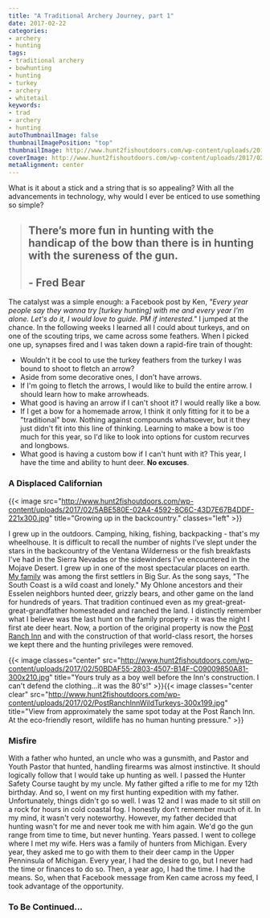 ```yaml
---
title: "A Traditional Archery Journey, part 1"
date: 2017-02-22
categories:
- archery 
- hunting
tags:
- traditional archery
- bowhunting
- hunting
- turkey
- archery
- whitetail
keywords:
- trad 
- archery 
- hunting 
autoThumbnailImage: false
thumbnailImagePosition: "top"
thumbnailImage: http://www.hunt2fishoutdoors.com/wp-content/uploads/2017/02/pri-bg-post-house-deer.jpg 
coverImage: http://www.hunt2fishoutdoors.com/wp-content/uploads/2017/02/pri-bg-post-house-deer.jpg 
metaAlignment: center
---
```

What is it about a stick and a string that is so appealing? With all the advancements in technology, why would I ever be enticed to use something so simple?
<!--more-->

> ## **There’s more fun in hunting with the handicap of the bow than there is in hunting with the sureness of the gun.**
> 
> ## - Fred Bear

The catalyst was a simple enough: a Facebook post by Ken, *"Every year people say they wanna try [turkey hunting] with me and every year I'm alone. Let's do it, I would love to guide. PM if interested."* I jumped at the chance. In the following weeks I learned all I could about turkeys, and on one of the scouting trips, we came across some feathers. When I picked one up, synapses fired and I was taken down a rapid-fire train of thought:

*   Wouldn't it be cool to use the turkey feathers from the turkey I was bound to shoot to fletch an arrow?
*   Aside from some decorative ones, I don't have arrows.
*   If I'm going to fletch the arrows, I would like to build the entire arrow. I should learn how to make arrowheads.
*   What good is having an arrow if I can't shoot it? I would really like a bow.
*   If I get a bow for a homemade arrow, I think it only fitting for it to be a "traditional" bow. Nothing against compounds whatsoever, but it they just didn't fit into this line of thinking. Learning to make a bow is too much for this year, so I'd like to look into options for custom recurves and longbows.
*   What good is having a custom bow if I can't hunt with it? This year, I have the time and ability to hunt deer. **No excuses**.

### A Displaced Californian

{{< image src="http://www.hunt2fishoutdoors.com/wp-content/uploads/2017/02/5ABE580E-02A4-4592-8C6C-43D7E67B4DDF-221x300.jpg" title="Growing up in the backcountry."  classes="left" >}} 

I grew up in the outdoors. Camping, hiking, fishing, backpacking - that's my wheelhouse. It is difficult to recall the number of nights I've slept under the stars in the backcountry of the Ventana Wilderness or the fish breakfasts I've had in the Sierra Nevadas or the sidewinders I've encountered in the Mojave Desert. I grew up in one of the most spectacular places on earth. [My family](http://jwpost.com/History.html) was among the first settlers in Big Sur. As the song says, "The South Coast is a wild coast and lonely." My Ohlone ancestors and their Esselen neighbors hunted deer, grizzly bears, and other game on the land for hundreds of years. That tradition continued even as my great-great-great-grandfather homesteaded and ranched the land. I distinctly remember what I believe was the last hunt on the family property - it was the night I first ate deer heart. Now, a portion of the original property is now the [Post Ranch Inn](http://www.postranchinn.com/) and with the construction of that world-class resort, the horses we kept there and the hunting privileges were removed. 

{{< image classes="center" src="http://www.hunt2fishoutdoors.com/wp-content/uploads/2017/02/50BDAF55-2803-4507-B14F-C09009850A81-300x210.jpg" title="Yours truly as a boy well before the Inn's construction. I can't defend the clothing...it was the 80's!" >}}{{< image classes="center clear" src="http://www.hunt2fishoutdoors.com/wp-content/uploads/2017/02/PostRanchInnWildTurkeys-300x199.jpg" title="View from approximately the same spot today at the Post Ranch Inn. At the eco-friendly resort, wildlife has no human hunting pressure." >}}



### Misfire

With a father who hunted, an uncle who was a gunsmith, and Pastor and Youth Pastor that hunted, handling firearms was almost instinctive. It should logically follow that I would take up hunting as well. I passed the Hunter Safety Course taught by my uncle. My father gifted a rifle to me for my 12th birthday. And so, I went on my first hunting expedition with my father. Unfortunately, things didn't go so well. I was 12 and I was made to sit still on a rock for hours in cold coastal fog. I honestly don't remember much of it. In my mind, it wasn't very noteworthy. However, my father decided that hunting wasn't for me and never took me with him again. We'd go the gun range from time to time, but never hunting. Years passed. I went to college where I met my wife. Hers was a family of hunters from Michigan. Every year, they asked me to go with them to their deer camp in the Upper Penninsula of Michigan. Every year, I had the desire to go, but I never had the time or finances to do so. Then, a year ago, I had the time. I had the means. So, when that Facebook message from Ken came across my feed, I took advantage of the opportunity.

### To Be Continued...
